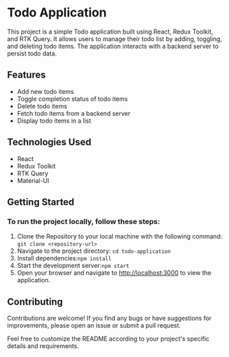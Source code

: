 # Todo Application
This project is a simple Todo application built using React, Redux Toolkit, and RTK Query. It allows users to manage their todo list by adding, toggling, and deleting todo items. The application interacts with a backend server to persist todo data.

## Features

* Add new todo items
* Toggle completion status of todo items
* Delete todo items
* Fetch todo items from a backend server
* Display todo items in a list

## Technologies Used

* React
* Redux Toolkit
* RTK Query
* Material-UI

## Getting Started

### To run the project locally, follow these steps:
1. Clone the Repository to your local machine with the following command:
  ```git clone <repository-url>```
2. Navigate to the project directory:
   ```cd todo-application```
3. Install dependencies:```npm install```
4. Start the development server:```npm start```
5. Open your browser and navigate to [http://localhost:3000]() to view the application.


## Contributing
Contributions are welcome! If you find any bugs or have suggestions for improvements, please open an issue or submit a pull request.



Feel free to customize the README according to your project's specific details and requirements.
